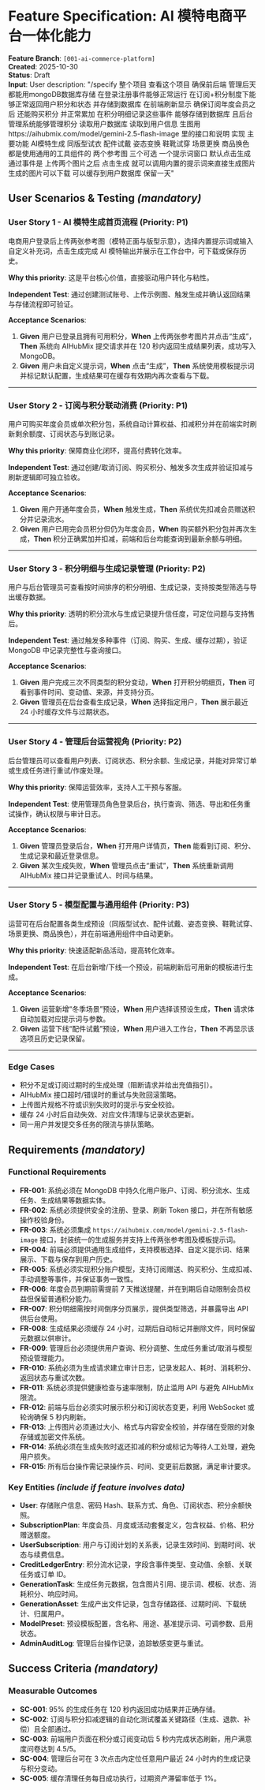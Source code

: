 # Feature Specification: AI 模特电商平台一体化能力

**Feature Branch**: `[001-ai-commerce-platform]`  
**Created**: 2025-10-30  
**Status**: Draft  
**Input**: User description: "/specify 整个项目   查看这个项目 确保前后端 管理后天 都能用mongoDB数据库存储 在登录注册事件能够正常运行 在订阅+积分制度下能够正常返回用户积分和状态 并存储到数据库 在前端刷新显示 确保订阅年度会员之后 还能购买积分 并正常累加 在积分明细记录这些事件 能够存储到数据库 且后台管理系统能够管理积分 读取用户数据库 读取到用户信息 生图用https://aihubmix.com/model/gemini-2.5-flash-image 里的接口和说明 实现 主要功能 AI模特生成 同版型试衣 配件试戴 姿态变换 鞋靴试穿 场景更换 商品换色   都是使用通用的工具组件的 两个参考图 三个可选 一个提示词窗口 默认点击生成 通过事件是 上传两个图片之后 点击生成 就可以调用内置的提示词来直接生成图片 生成的图片可以下载 可以缓存到用户数据库 保留一天"

## User Scenarios & Testing *(mandatory)*

### User Story 1 - AI 模特生成首页流程 (Priority: P1)

电商用户登录后上传两张参考图（模特正面与版型示意），选择内置提示词或输入自定义补充词，点击生成完成 AI 模特输出并展示在工作台中，可下载或保存历史。

**Why this priority**: 这是平台核心价值，直接驱动用户转化与粘性。

**Independent Test**: 通过创建测试账号、上传示例图、触发生成并确认返回结果与存储流程即可验证。

**Acceptance Scenarios**:

1. **Given** 用户已登录且拥有可用积分，**When** 上传两张参考图片并点击“生成”，**Then** 系统向 AIHubMix 提交请求并在 120 秒内返回生成结果列表，成功写入 MongoDB。
2. **Given** 用户未自定义提示词，**When** 点击“生成”，**Then** 系统使用模板提示词并标记默认配置，生成结果可在缓存有效期内再次查看与下载。

---

### User Story 2 - 订阅与积分联动消费 (Priority: P1)

用户可购买年度会员或单次积分包，系统自动计算权益、扣减积分并在前端实时刷新剩余额度、订阅状态与到账记录。

**Why this priority**: 保障商业化闭环，提高付费转化效率。

**Independent Test**: 通过创建/取消订阅、购买积分、触发多次生成并验证扣减与刷新逻辑即可独立验收。

**Acceptance Scenarios**:

1. **Given** 用户开通年度会员，**When** 触发生成，**Then** 系统优先扣减会员赠送积分并记录流水。
2. **Given** 用户已用完会员积分但仍为年度会员，**When** 购买额外积分包并再次生成，**Then** 积分正确累加并扣减，前端和后台均能查询到最新余额与明细。

---

### User Story 3 - 积分明细与生成记录管理 (Priority: P2)

用户与后台管理员可查看按时间排序的积分明细、生成记录，支持按类型筛选与导出缓存数据。

**Why this priority**: 透明的积分流水与生成记录提升信任度，可定位问题与支持售后。

**Independent Test**: 通过触发多种事件（订阅、购买、生成、缓存过期），验证 MongoDB 中记录完整性与查询接口。

**Acceptance Scenarios**:

1. **Given** 用户完成三次不同类型的积分变动，**When** 打开积分明细页，**Then** 可看到事件时间、变动值、来源，并支持分页。
2. **Given** 管理员在后台查看生成记录，**When** 选择指定用户，**Then** 展示最近 24 小时缓存文件与过期状态。

---

### User Story 4 - 管理后台运营视角 (Priority: P2)

后台管理员可以查看用户列表、订阅状态、积分余额、生成记录，并能对异常订单或生成任务进行重试/作废处理。

**Why this priority**: 保障运营效率，支持人工干预与客服。

**Independent Test**: 使用管理员角色登录后台，执行查询、筛选、导出和任务重试操作，确认权限与审计日志。

**Acceptance Scenarios**:

1. **Given** 管理员登录后台，**When** 打开用户详情页，**Then** 能看到订阅、积分、生成记录和最近登录信息。
2. **Given** 某次生成失败，**When** 管理员点击“重试”，**Then** 系统重新调用 AIHubMix 接口并记录重试人、时间与结果。

---

### User Story 5 - 模型配置与通用组件 (Priority: P3)

运营可在后台配置各类生成预设（同版型试衣、配件试戴、姿态变换、鞋靴试穿、场景更换、商品换色），并在前端通用组件中自动更新。

**Why this priority**: 快速适配新品活动，提高转化效率。

**Independent Test**: 在后台新增/下线一个预设，前端刷新后可用新的模板进行生成。

**Acceptance Scenarios**:

1. **Given** 运营新增“冬季场景”预设，**When** 用户选择该预设生成，**Then** 请求体自动加载对应提示词与参数。
2. **Given** 运营下线“配件试戴”预设，**When** 用户进入工作台，**Then** 不再显示该选项且历史记录保留。

---

### Edge Cases

- 积分不足或订阅过期时的生成处理（阻断请求并给出充值指引）。
- AIHubMix 接口超时/错误时的重试与失败回滚策略。
- 上传图片规格不符或识别失败时的提示与安全校验。
- 缓存 24 小时后自动失效、对应文件清理与记录状态更新。
- 同一用户并发提交多任务的限流与排队策略。

## Requirements *(mandatory)*

### Functional Requirements

- **FR-001**: 系统必须在 MongoDB 中持久化用户账户、订阅、积分流水、生成任务、生成结果等数据实体。
- **FR-002**: 系统必须提供安全的注册、登录、刷新 Token 接口，并在所有敏感操作校验身份。
- **FR-003**: 系统必须集成 `https://aihubmix.com/model/gemini-2.5-flash-image` 接口，封装统一的生成服务并支持上传两张参考图及模板提示词。
- **FR-004**: 前端必须提供通用生成组件，支持模板选择、自定义提示词、结果展示、下载与保存到用户历史。
- **FR-005**: 系统必须实现积分账户模型，支持订阅赠送、购买积分、生成扣减、手动调整等事件，并保证事务一致性。
- **FR-006**: 年度会员到期前需提前 7 天推送提醒，并在到期后自动限制会员权益但保留普通积分能力。
- **FR-007**: 积分明细需按时间倒序分页展示，提供类型筛选，并暴露导出 API 供后台使用。
- **FR-008**: 生成结果必须缓存 24 小时，过期后自动标记并删除文件，同时保留元数据以供审计。
- **FR-009**: 管理后台必须提供用户查询、积分调整、生成任务重试/取消与模型预设管理能力。
- **FR-010**: 系统必须为生成请求建立审计日志，记录发起人、耗时、消耗积分、返回状态与重试次数。
- **FR-011**: 系统必须提供健康检查与速率限制，防止滥用 API 与避免 AIHubMix 限流。
- **FR-012**: 前端与后台必须实时展示积分和订阅状态变更，利用 WebSocket 或轮询确保 5 秒内刷新。
- **FR-013**: 上传图片必须通过大小、格式与内容安全校验，并存储在受限的对象存储或加密文件系统。
- **FR-014**: 系统必须在生成失败时返还扣减的积分或标记为等待人工处理，避免用户损失。
- **FR-015**: 所有后台操作需记录操作员、时间、变更前后数据，满足审计要求。

### Key Entities *(include if feature involves data)*

- **User**: 存储账户信息、密码 Hash、联系方式、角色、订阅状态、积分余额快照。
- **SubscriptionPlan**: 年度会员、月度或活动套餐定义，包含权益、价格、积分赠送额度。
- **UserSubscription**: 用户与订阅计划的关系表，记录生效时间、到期时间、状态与续费信息。
- **CreditLedgerEntry**: 积分流水记录，字段含事件类型、变动值、余额、关联任务或订单 ID。
- **GenerationTask**: 生成任务元数据，包含图片引用、提示词、模板、状态、消耗积分、响应时间。
- **GenerationAsset**: 生成产出文件记录，包含存储路径、过期时间、下载统计、归属用户。
- **ModelPreset**: 预设模板配置，含名称、用途、基准提示词、可调参数、启用状态。
- **AdminAuditLog**: 管理后台操作记录，追踪敏感变更与重试。

## Success Criteria *(mandatory)*

### Measurable Outcomes

- **SC-001**: 95% 的生成任务在 120 秒内返回成功结果并正确存储。
- **SC-002**: 订阅与积分扣减逻辑的自动化测试覆盖关键路径（生成、退款、补偿）且全部通过。
- **SC-003**: 前端用户页面在积分或订阅变动后 5 秒内完成状态刷新，用户满意度问卷达到 4.5/5。
- **SC-004**: 管理后台可在 3 次点击内定位任意用户最近 24 小时内的生成记录与积分变动。
- **SC-005**: 缓存清理任务每日成功执行，过期资产滞留率低于 1%。

